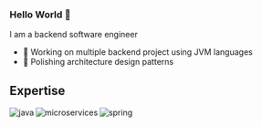 ### Hello World 👋
I am a backend software engineer
- 🔭 Working on multiple backend project using JVM languages
- 🌱 Polishing architecture design patterns



## Expertise
<img align="left" alt="java" src="https://img.shields.io/badge/-java-blue?&style=for-the-badge&logo=java&logoColor=red" />
<img align="left" alt="microservices" src="https://img.shields.io/badge/-microservices-lightgrey?&style=for-the-badge&logoColor=%2361DAFB" />
<img align="left" alt="spring" src="https://img.shields.io/badge/spring%20-%236DB33F.svg?&style=for-the-badge&logo=spring&logoColor=white" />
<br>
<br>
